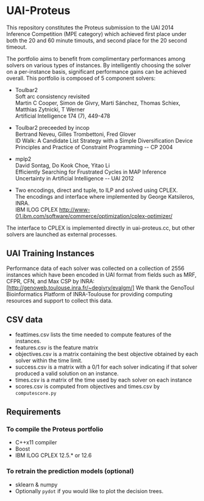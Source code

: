 # UAI-Proteus

This repository constitutes the Proteus submission to the UAI 2014 Inference
Competition (MPE category) which achieved first place under both the 20 and 60
minute timouts, and second place for the 20 second timeout.

The portfolio aims to benefit from complimentary performances among solvers on
various types of instances. By intelligently choosing the solver on a
per-instance basis, significant performance gains can be achieved overall. This
portfolio is composed of 5 component solvers:

* Toulbar2  
  Soft arc consistency revisited  
  Martin C Cooper, Simon de Givry, Marti Sánchez, Thomas Schiex, Matthias Zytnicki, T Werner  
  Artificial Intelligence 174 (7), 449-478  

* Toulbar2 preceeded by incop  
  Bertrand Neveu, Gilles Trombettoni, Fred Glover  
  ID Walk: A Candidate List Strategy with a Simple Diversification Device  
  Principles and Practice of Constraint Programming -- CP 2004  

* mplp2  
  David Sontag, Do Kook Choe, Yitao Li  
  Efficiently Searching for Frustrated Cycles in MAP Inference  
  Uncertainty in Artificial Intelligence -- UAI 2012  

* Two encodings, direct and tuple, to ILP and solved using CPLEX.  
  The encodings and interface where implemented by George Katsileros, INRA.  
  IBM ILOG CPLEX http://www-01.ibm.com/software/commerce/optimization/cplex-optimizer/  

The interface to CPLEX is implemented directly in uai-proteus.cc, but other
solvers are launched as external processes.


## UAI Training Instances

Performance data of each solver was collected on a collection of 2556 instances
which have been encoded in UAI format from fields such as MRF, CFPR, CFN, and
Max CSP by INRA: [http://genoweb.toulouse.inra.fr/~degivry/evalgm/]
We thank the GenoToul Bioinformatics Platform of INRA-Toulouse for providing
computing resources and support to collect this data.


## CSV data

* feattimes.csv lists the time needed to compute features of the instances.
* features.csv is the feature matrix
* objectives.csv is a matrix containing the best objective obtained by each
  solver within the time limit.
* success.csv is a matrix with a 0/1 for each solver indicating if that solver
  produced a valid solution on an instance.
* times.csv is a matrix of the time used by each solver on each instance
* scores.csv is computed from objectives and times.csv by `computescore.py`


## Requirements

### To compile the Proteus portfolio

* C++x11 compiler
* Boost
* IBM ILOG CPLEX 12.5.* or 12.6


### To retrain the prediction models (optional)

* sklearn & numpy
* Optionally `pydot` if you would like to plot the decision trees.

